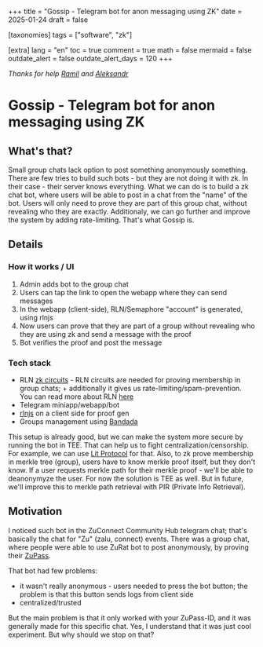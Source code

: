 +++
title = "Gossip - Telegram bot for anon messaging using ZK"
date = 2025-01-24
draft = false

[taxonomies]
tags = ["software", "zk"]

[extra]
lang = "en"
toc = true
comment = true
math = false
mermaid = false
outdate_alert = false
outdate_alert_days = 120
+++

*Thanks for help [Ramil](https://t.me/gaframil) and [Aleksandr](https://t.me/Lezheboker)*

# Gossip - Telegram bot for anon messaging using ZK

## What's that?

Small group chats lack option to post something anonymously something. There are few tries to build such bots - but they are not doing it with zk. In their case - their server knows everything. 
What we can do is to build a zk chat bot, where users will be able to post in a chat from the "name" of the bot. Users will only need to prove they are part of this group chat, without revealing who they are exactly.
Additionaly, we can go further and improve the system by adding rate-limiting. That's what Gossip is.

## Details

### How it works / UI

1. Admin adds bot to the group chat
2. Users can tap the link to open the webapp where they can send messages
3. In the webapp (client-side), RLN/Semaphore "account" is generated, using rlnjs
4. Now users can prove that they are part of a group without revealing who they are using zk and send a message with the proof
5. Bot verifies the proof and post the message

### Tech stack

* RLN [zk circuits](https://github.com/Rate-Limiting-Nullifier/circom-rln) - RLN circuits are needed for proving membership in group chats; + additionally it gives us rate-limiting/spam-prevention. You can read more about RLN [here](https://rate-limiting-nullifier.github.io/rln-docs/) 
* Telegram miniapp/webapp/bot
* [rlnjs](https://github.com/Rate-Limiting-Nullifier/rlnjs) on a client side for proof gen
* Groups management using [Bandada](https://github.com/bandada-infra/bandada)

This setup is already good, but we can make the system more secure by running the bot in TEE. That can help us to fight centralization/censorship. For example, we can use [Lit Protocol](https://developer.litprotocol.com/what-is-lit) for that.
Also, to zk prove membership in merkle tree (group), users have to know merkle proof itself, but they don't know. If a user requests merkle path for their merkle proof - we'll be able to deanonymyze the user. 
For now the solution is TEE as well. But in future, we'll improve this to merkle path retrieval with PIR (Private Info Retrieval).

## Motivation

I noticed such bot in the ZuConnect Community Hub telegram chat; that's basically the chat for "Zu" (zalu, connect) events. There was a group chat, where people were able to use ZuRat bot to post anonymously, by proving their [ZuPass](https://zupass.org/). 

That bot had few problems:

* it wasn't really anonymous - users needed to press the bot button; the problem is that this button sends logs from client side
* centralized/trusted

But the main problem is that it only worked with your ZuPass-ID, and it was generally made for this specific chat. 
Yes, I understand that it was just cool experiment. But why should we stop on that?
